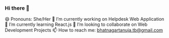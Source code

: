### Hi there 👋
😄 Pronouns: She/Her
🔭 I’m currently working on Helpdesk Web Application
🌱 I’m currently learning React.js
👯 I’m looking to collaborate on Web Development Projects
📫 How to reach me: bhatnagartanuja.tb@gmail.com
<!--
**tanujabhatnagar/tanujabhatnagar** is a ✨ _special_ ✨ repository because its `README.md` (this file) appears on your GitHub profile.

Here are some ideas to get you started:

-.
- 🤔 I’m looking for help with ...
- 💬 Ask me about ...
-  ...
- ...
- ⚡ Fun fact: ...
-->
